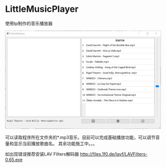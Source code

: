 # LittleMusicPlayer
使用tp制作的音乐播放器

![图片加载失败](https://github.com/skavenikitclaw/LittleMusicPlayer/blob/main/ShowPlayer.png)

可以读取程序所在文件夹的*.mp3音乐，目前可以完成基础播放功能，可以调节音量和显示当前播放歌曲名。
其余功能施工中。。。

如出现错误推荐安装LAV Filters解码器
http://files.1f0.de/lavf/LAVFilters-0.65.exe
